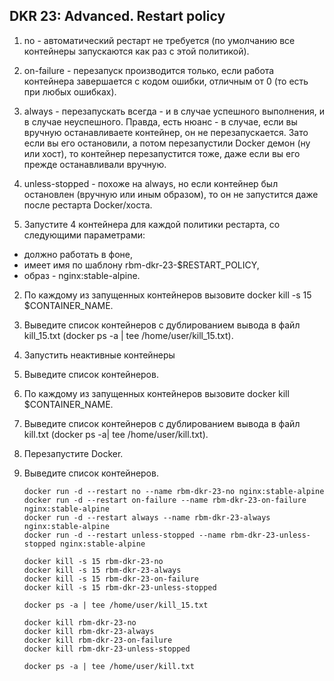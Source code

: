 ## DKR 23: Advanced. Restart policy

 
1. no - автоматический рестарт не требуется (по умолчанию все контейнеры запускаются как раз с этой политикой).
2. on-failure - перезапуск производится только, если работа контейнера завершается с кодом ошибки, отличным от 0 (то есть при любых ошибках).
3. always - перезапускать всегда - и в случае успешного выполнения, и в случае неуспешного. Правда, есть нюанс - в случае, если вы вручную останавливаете контейнер, он не перезапускается. Зато если вы его остановили, а потом перезапустили Docker демон (ну или хост), то контейнер перезапустится тоже, даже если вы его прежде останавливали вручную.
4. unless-stopped - похоже на always, но если контейнер был остановлен (вручную или иным образом), то он не запустится даже после рестарта Docker/хоста.
 
 
1. Запустите 4 контейнера для каждой политики рестарта, со следующими параметрами:

* должно работать в фоне,
* имеет имя по шаблону rbm-dkr-23-$RESTART_POLICY,
* образ - nginx:stable-alpine.

2. По каждому из запущенных контейнеров вызовите docker kill -s 15 $CONTAINER_NAME.
3. Выведите список контейнеров с дублированием вывода в файл kill_15.txt (docker ps -a | tee /home/user/kill_15.txt).
4. Запустить неактивные контейнеры
5. Выведите список контейнеров.
6. По каждому из запущенных контейнеров вызовите docker kill $CONTAINER_NAME.
7. Выведите список контейнеров с дублированием вывода в файл kill.txt (docker ps -a| tee /home/user/kill.txt).
8. Перезапустите Docker.
9. Выведите список контейнеров.
    
    ```
    docker run -d --restart no --name rbm-dkr-23-no nginx:stable-alpine
    docker run -d --restart on-failure --name rbm-dkr-23-on-failure nginx:stable-alpine
    docker run -d --restart always --name rbm-dkr-23-always nginx:stable-alpine
    docker run -d --restart unless-stopped --name rbm-dkr-23-unless-stopped nginx:stable-alpine
    
    docker kill -s 15 rbm-dkr-23-no
    docker kill -s 15 rbm-dkr-23-always
    docker kill -s 15 rbm-dkr-23-on-failure
    docker kill -s 15 rbm-dkr-23-unless-stopped
    
    docker ps -a | tee /home/user/kill_15.txt
    
    docker kill rbm-dkr-23-no
    docker kill rbm-dkr-23-always
    docker kill rbm-dkr-23-on-failure
    docker kill rbm-dkr-23-unless-stopped
    
    docker ps -a | tee /home/user/kill.txt
    ```
    
